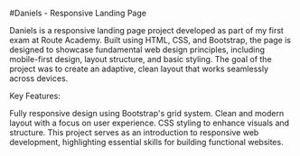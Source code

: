 #Daniels - Responsive Landing Page

Daniels is a responsive landing page project developed as part of my first exam at Route Academy. Built using HTML, CSS, and Bootstrap, the page is designed to showcase fundamental web design principles, including mobile-first design, layout structure, and basic styling. The goal of the project was to create an adaptive, clean layout that works seamlessly across devices.

Key Features:

Fully responsive design using Bootstrap's grid system.
Clean and modern layout with a focus on user experience.
CSS styling to enhance visuals and structure.
This project serves as an introduction to responsive web development, highlighting essential skills for building functional websites.
